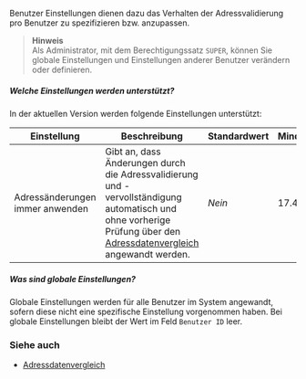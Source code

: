Benutzer Einstellungen dienen dazu das Verhalten der Adressvalidierung pro Benutzer zu spezifizieren bzw. anzupassen.

> **Hinweis**<br>Als Administrator, mit dem Berechtigungssatz `SUPER`, können Sie globale Einstellungen und Einstellungen anderer Benutzer verändern oder definieren.

##### Welche Einstellungen werden unterstützt?

In der aktuellen Version werden folgende Einstellungen unterstützt:

| Einstellung | Beschreibung | Standardwert | Mindestversion |
| --- | --- | --- | --- |
| Adressänderungen immer anwenden | Gibt an, dass Änderungen durch die Adressvalidierung und -vervollständigung automatisch und ohne vorherige Prüfung über den [Adressdatenvergleich](../compare-address/) angewandt werden. | _Nein_ | 17.4 |

##### Was sind globale Einstellungen?

Globale Einstellungen werden für alle Benutzer im System angewandt, sofern diese nicht eine spezifische Einstellung vorgenommen haben. Bei globale Einstellungen bleibt der Wert im Feld `Benutzer ID` leer.

### Siehe auch 
 - [Adressdatenvergleich](../compare-address/)